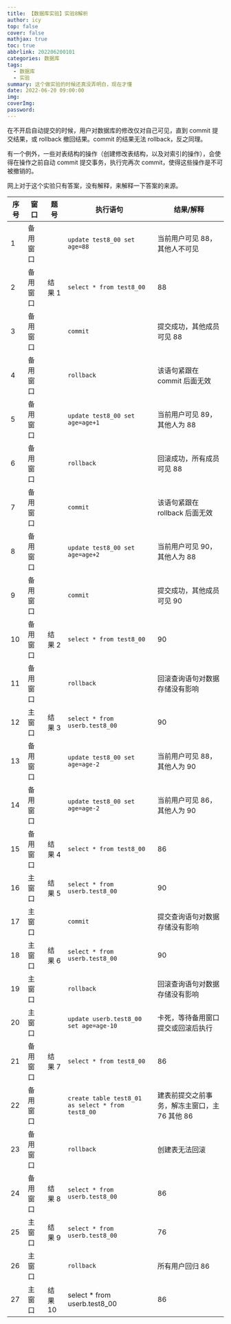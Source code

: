 ```yaml
---
title: 【数据库实验】实验8解析
author: icy
top: false
cover: false
mathjax: true
toc: true
abbrlink: 202206200101
categories: 数据库
tags:
  - 数据库
  - 实验
summary: 这个做实验的时候还真没弄明白，现在才懂
date: 2022-06-20 09:00:00
img:
coverImg:
password:
---
```


在不开启自动提交的时候，用户对数据库的修改仅对自己可见，直到 commit 提交结果，或 rollback 撤回结果。commit 的结果无法 rollback，反之同理。

有一个例外，一些对表结构的操作（创建修改表结构，以及对索引的操作），会使得在操作之前自动 commit 提交事务，执行完再次 commit，使得这些操作是不可被撤销的。

网上对于这个实验只有答案，没有解释，来解释一下答案的来源。

| 序号 | 窗口     | 题号   | 执行语句                                          | 结果/解释                                  |
| ---- | -------- | ------ | ------------------------------------------------- | ------------------------------------------ |
| 1    | 备用窗口 |        | `update test8_00 set age=88`                      | 当前用户可见 88，其他人不可见               |
| 2    | 备用窗口 | 结果 1  | `select * from test8_00`                          | 88                                         |
| 3    | 备用窗口 |        | `commit`                                          | 提交成功，其他成员可见 88                   |
| 4    | 备用窗口 |        | `rollback`                                        | 该语句紧跟在 commit 后面无效                 |
| 5    | 备用窗口 |        | `update test8_00 set age=age+1`                   | 当前用户可见 89，其他人为 88                 |
| 6    | 备用窗口 |        | `rollback`                                        | 回滚成功，所有成员可见 88                   |
| 7    | 备用窗口 |        | `commit`                                          | 该语句紧跟在 rollback 后面无效               |
| 8    | 备用窗口 |        | `update test8_00 set age=age+2`                   | 当前用户可见 90，其他人为 88                 |
| 9    | 备用窗口 |        | `commit`                                          | 提交成功，其他成员可见 90                   |
| 10   | 备用窗口 | 结果 2  | `select * from test8_00`                          | 90                                         |
| 11   | 备用窗口 |        | `rollback`                                        | 回滚查询语句对数据存储没有影响             |
| 12   | 主窗口   | 结果 3  | `select * from userb.test8_00`                    | 90                                         |
| 13   | 备用窗口 |        | `update test8_00 set age=age-2`                   | 当前用户可见 88，其他人为 90                 |
| 14   | 备用窗口 |        | `update test8_00 set age=age-2`                   | 当前用户可见 86，其他人为 90                 |
| 15   | 备用窗口 | 结果 4  | `select * from test8_00`                          | 86                                         |
| 16   | 主窗口   | 结果 5  | `select * from userb.test8_00`                    | 90                                         |
| 17   | 主窗口   |        | `commit`                                          | 提交查询语句对数据存储没有影响             |
| 18   | 主窗口   | 结果 6  | `select * from userb.test8_00`                    | 90                                         |
| 19   | 主窗口   |        | `rollback`                                        | 回滚查询语句对数据存储没有影响             |
| 20   | 主窗口   |        | `update userb.test8_00 set age=age-10`            | 卡死，等待备用窗口提交或回滚后执行         |
| 21   | 备用窗口 | 结果 7  | `select * from test8_00`                          | 86                                         |
| 22   | 备用窗口 |        | `create table test8_01 as select * from test8_00` | 建表前提交之前事务，解冻主窗口，主 76 其他 86 |
| 23   | 备用窗口 |        | `rollback`                                        | 创建表无法回滚                             |
| 24   | 备用窗口 | 结果 8  | `select * from userb.test8_00`                    | 86                                         |
| 25   | 主窗口   | 结果 9  | `select * from userb.test8_00`                    | 76                                         |
| 26   | 主窗口   |        | `rollback`                                        | 所有用户回归 86                             |
| 27   | 主窗口   | 结果 10 | select * from userb.test8_00                      | 86                                         |


